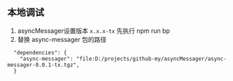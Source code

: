 ## 本地调试
1. asyncMessager设置版本 `x.x.x-tx` 先执行 npm run bp
2. 替换 async-messager 包的路径
```
  "dependencies": {
    "async-messager": "file:D:/projects/github-my/asyncMessager/async-messager-0.0.1-tx.tgz",
  }
```